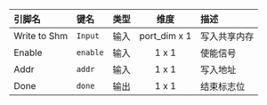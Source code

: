 <!--
DO NOT EDIT THIS FILE DIRECTLY.
This file is generated by tools/comp-docs.js.
All changes will be overwritten by regeneration.
-->

<slot class="model-pins">

| 引脚名 | 键名 | 类型 | 维度 | 描述 |
|:------ |:---- |:----:|:----:|:---- |
| Write to Shm | `Input` | 输入 | port_dim x 1 | 写入共享内存 |
| Enable | `enable` | 输入 | 1 x 1 | 使能信号 |
| Addr | `addr` | 输入 | 1 x 1 | 写入地址 |
| Done | `done` | 输出 | 1 x 1 | 结束标志位 |

</slot>
